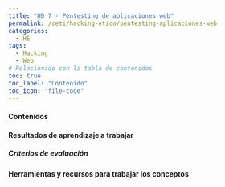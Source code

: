 ```yaml
---
title: "UD 7 - Pentesting de aplicaciones web"
permalink: /ceti/hacking-etico/pentesting-aplicaciones-web
categories:
  - HE
tags:
  - Hacking
  - Web
# Relacionado con la tabla de contenidos
toc: true
toc_label: "Contenido"
toc_icon: "file-code"
---
```


#### Contenidos

#### Resultados de aprendizaje a trabajar

##### Criterios de evaluación

#### Herramientas y recursos para trabajar los conceptos
